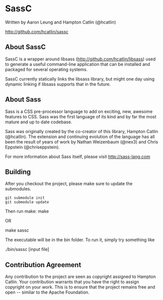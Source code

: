 SassC
=======

Written by Aaron Leung and Hampton Catlin (@hcatlin)

http://github.com/hcatlin/sassc

About SassC
-----------

SassC is a wrapper around libsass (http://github.com/hcatlin/libsass)
used to generate a useful command-line application that can be installed
and packaged for several operating systems.

SassC currently statically links the libsass library, but might one
day using dynamic linking if libsass supports that in the future.

About Sass
----------

Sass is a CSS pre-processor language to add on exciting, new, 
awesome features to CSS. Sass was the first language of its kind
and by far the most mature and up to date codebase.

Sass was originally created by the co-creator of this library, 
Hampton Catlin (@hcatlin). The extension and continuing evolution
of the language has all been the result of years of work by Nathan
Weizenbaum (@nex3) and Chris Eppstein (@chriseppstein). 

For more information about Sass itself, please visit http://sass-lang.com

Building
--------

After you checkout the project, please make sure to update the
submodules.

	git submodule init
	git submodule update
	
Then run make:
  make

OR

  make sassc
  
The executable will be in the bin folder. To run it, simply try something like

  ./bin/sassc [input file]

Contribution Agreement
----------------------

Any contribution to the project are seen as copyright assigned to Hampton Catlin. Your contribution warrants that you have the right to assign copyright on your work. This is to ensure that the project remains free and open -- similar to the Apache Foundation.